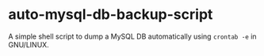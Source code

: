 # auto-mysql-db-backup-script
A simple shell script to dump a MySQL DB automatically using `crontab -e` in GNU/LINUX.
